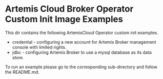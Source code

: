# Artemis Cloud Broker Operator Custom Init Image Examples

This dir contains the following ArtemisCloud Operator custom init examples.

* credential - configuring a new account for Artemis Broker management console with limited rights.
* jdbc - configuring Artemis Broker to use a mysql database as its data store.

To run an example please go to the corresponding sub-directory and follow the README.md.

